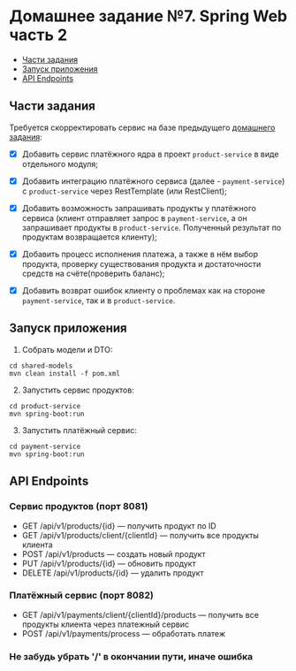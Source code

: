 # Домашнее задание №7. Spring Web часть 2

* [Части задания](#части-задания)
* [Запуск приложения](#запуск-приложения)
* [API Endpoints](#api-endpoints)

## Части задания
Требуется скорректировать сервис на базе предыдущего [домашнего задания](../homework-spring-3):

- [X] Добавить сервис платёжного ядра в проект `product-service` в виде отдельного модуля;

- [X] Добавить интеграцию платёжного сервиса (далее - `payment-service`) с `product-service` через RestTemplate (или RestClient);

- [X] Добавить возможность запрашивать продукты у платёжного сервиса (клиент отправляет запрос в `payment-service`, 
а он запрашивает продукты в `product-service`. Полученный результат по продуктам возвращается клиенту);

- [X] Добавить процесс исполнения платежа, а также в нём выбор продукта, проверку существования продукта 
и достаточности средств на счёте(проверить баланс);

- [X] Добавить возврат ошибок клиенту о проблемах как на стороне `payment-service`, так и в `product-service`.

## Запуск приложения

1. Собрать модели и DTO:
```
cd shared-models
mvn clean install -f pom.xml
```

2. Запустить сервис продуктов:
```
cd product-service
mvn spring-boot:run
```

3. Запустить платёжный сервис:
```
cd payment-service
mvn spring-boot:run
```

## API Endpoints

### Сервис продуктов (порт 8081)
- GET /api/v1/products/{id} — получить продукт по ID
- GET /api/v1/products/client/{clientId} — получить все продукты клиента
- POST /api/v1/products — создать новый продукт
- PUT /api/v1/products/{id} — обновить продукт
- DELETE /api/v1/products/{id} — удалить продукт

### Платёжный сервис (порт 8082)
- GET /api/v1/payments/client/{clientId}/products — получить все продукты клиента через платежный сервис
- POST /api/v1/payments/process — обработать платеж

### Не забудь убрать '/' в окончании пути, иначе ошибка